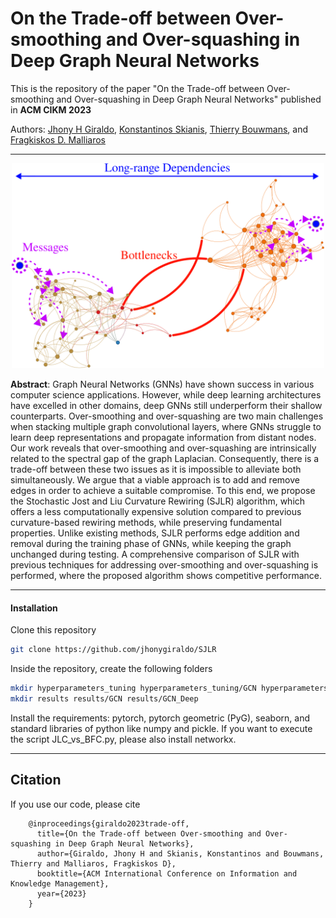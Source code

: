 # On the Trade-off between Over-smoothing and Over-squashing in Deep Graph Neural Networks

This is the repository of the paper "On the Trade-off between Over-smoothing and Over-squashing in Deep Graph Neural Networks" published in **ACM CIKM 2023**

Authors: [Jhony H Giraldo](https://sites.google.com/view/jhonygiraldo), [Konstantinos Skianis](http://y3nk0.github.io/), [Thierry Bouwmans](https://sites.google.com/site/thierrybouwmans/), and [Fragkiskos D. Malliaros](https://fragkiskos.me/)
- - - -
<p align="center">
  <img width=500 src="./misc/oversquashing_oversmoothing.png?sanitize=true" />
</p>

**Abstract**: Graph Neural Networks (GNNs) have shown success in various computer science applications. However, while deep learning architectures have excelled in other domains, deep GNNs still underperform their shallow counterparts. Over-smoothing and over-squashing are two main challenges when stacking multiple graph convolutional layers, where GNNs struggle to learn deep representations and propagate information from distant nodes. Our work reveals that over-smoothing and over-squashing are intrinsically related to the spectral gap of the graph Laplacian. Consequently, there is a trade-off between these two issues as it is impossible to alleviate both simultaneously. We argue that a viable approach is to add and remove edges in order to achieve a suitable compromise. To this end, we propose the Stochastic Jost and Liu Curvature Rewiring (SJLR) algorithm, which offers a less computationally expensive solution compared to previous curvature-based rewiring methods, while preserving fundamental properties. Unlike existing methods, SJLR performs edge addition and removal during the training phase of GNNs, while keeping the graph unchanged during testing. A comprehensive comparison of SJLR with previous techniques for addressing over-smoothing and over-squashing is performed, where the proposed algorithm shows competitive performance.
- - - -

#### Installation

Clone this repository
```bash
git clone https://github.com/jhonygiraldo/SJLR
```
Inside the repository, create the following folders
```bash
mkdir hyperparameters_tuning hyperparameters_tuning/GCN hyperparameters_tuning/GCN_hyperTuning
mkdir results results/GCN results/GCN_Deep
```
Install the requirements: pytorch, pytorch geometric (PyG), seaborn, and standard libraries of python like numpy and pickle. If you want to execute the script JLC_vs_BFC.py, please also install networkx.

- - - -
## Citation

If you use our code, please cite

        @inproceedings{giraldo2023trade-off,
          title={On the Trade-off between Over-smoothing and Over-squashing in Deep Graph Neural Networks},
          author={Giraldo, Jhony H and Skianis, Konstantinos and Bouwmans, Thierry and Malliaros, Fragkiskos D},
          booktitle={ACM International Conference on Information and Knowledge Management},
          year={2023}
        }
